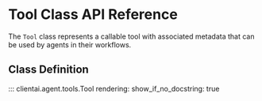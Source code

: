 # Tool Class API Reference

The `Tool` class represents a callable tool with associated metadata that can be used by agents in their workflows.

## Class Definition

::: clientai.agent.tools.Tool
    rendering:
      show_if_no_docstring: true